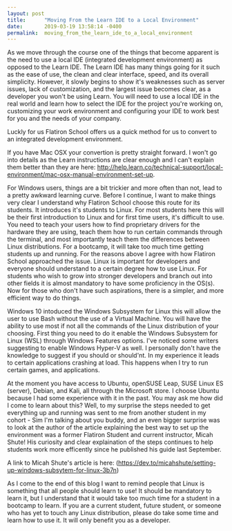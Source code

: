 ```yaml
---
layout: post
title:      "Moving From the Learn IDE to a Local Environment"
date:       2019-03-19 13:58:14 -0400
permalink:  moving_from_the_learn_ide_to_a_local_environment
---
```



As we move through the course one of the things that become apparent is the need to use a local IDE (integrated development environment) as opposed to the Learn IDE.  The Learn IDE has many things going for it such as the ease of use, the clean and clear interface, speed, and its overall simplicity.  However, it slowly begins to show it's weaknesses such as server issues, lack of customization, and the largest issue becomes clear, as a developer you won't be using Learn.  You will need to use a local IDE in the real world and learn how to select the IDE for the project you're working on, customizing your work environment and configuring your IDE to work best for you and the needs of your company.  

Luckly for us Flatiron School offers us a quick method for us to convert to an integrated development environment.  

If you have Mac OSX your convertion is pretty straight forward.  I won't go into details as the Learn instructions are clear enough and I can't explain them better than they are here: http://help.learn.co/technical-support/local-environment/mac-osx-manual-environment-set-up.  

For Windows users, things are a bit trickier and more often than not, lead to a pretty awkward learning curve.  Before I continue, I want to make things very clear I understand why Flatiron School choose this route for its students.  It introduces it's students to Linux.  For most students here this will be their first introduction to Linux and for first time users, it's difficult to use.  You need to teach your users how to find proprietary drivers for the hardware they are using, teach them how to run certain commands through the terminal, and most importantly teach them the differences between Linux distributions.  For a bootcamp, it will take too much time getting students up and running.  For the reasons above I agree with how Flatiron School approached the issue.  Linux is important for developers and everyone should understand to a certain degree how to use Linux.  For students who wish to grow into stronger developers and branch out into other fields it is almost mandatory to have some proficiency in the OS(s). Now for those who don't have such aspirations, there is a simpler, and more efficient way to do things.  

Windows 10 intoduced the Windows Subsystem for Linux this will allow the user to use Bash without the use of a Virtual Machine.  You will have the ability to use most if not all the commands of the Linux distribution of your choosing.  First thing you need to do it enable the Windows Subsystem for Linux (WSL) through Windows Features options.  I've noticed some writers suggesting to enable Windows Hyper-V as well.  I personally don't have the knowledge to suggest if you should or should'nt.  In my experience it leads to certain applications crashing at load.  This happens when I try to run certain games, and applications.  

At the moment you have access to Ubuntu, openSUSE Leap, SUSE Linux ES (server), Debian, and Kali, all through the Microsoft store.  I choose Ubuntu because I had some experience with it in the past.  You may ask me how did I come to learn about this?  Well, to my surprise the steps needed to get everything up and running was sent to me from another student in my cohort - Sim I'm talking about you buddy, and an even bigger surprise was to look at the author of the article explaining the best way to set up the environment was a former Flatiron Student and current instructor, Micah Shute!  His curiosity and clear explaination of the steps  continues to help students work more efficently since he published his guide last September.   

A link to Micah Shute's article is here: (https://dev.to/micahshute/setting-up-windows-subsytem-for-linux-3b7n) 

As I come to the end of this blog I want to remind people that Linux is something that all people should learn to use!  It should be mandatory to learn it, but I understand that it would take too much time for a student in a bootcamp to learn. If you are a current student, future student, or someone who has yet to touch any Linux distribution, please do take some time and learn how to use it.  It will only benefit you as a developer.  
